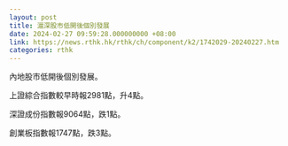 ```yaml
---
layout: post
title: 滬深股市低開後個別發展
date: 2024-02-27 09:59:28.000000000 +08:00
link: https://news.rthk.hk/rthk/ch/component/k2/1742029-20240227.htm
categories: rthk
---
```


內地股市低開後個別發展。

上證綜合指數較早時報2981點，升4點。

深證成份指數報9064點，跌1點。

創業板指數報1747點，跌3點。
